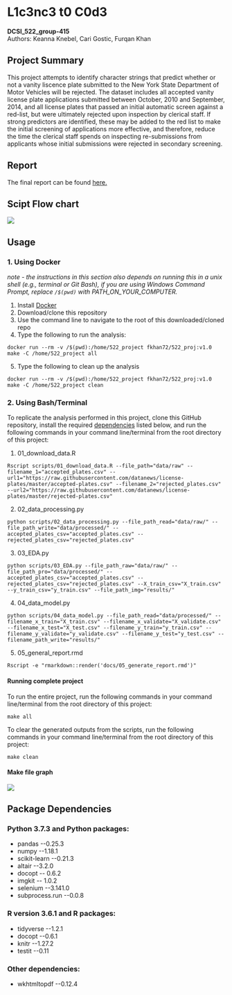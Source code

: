 
# L1c3nc3 t0 C0d3  
**DCSI_522_group-415**  
Authors: Keanna Knebel, Cari Gostic, Furqan Khan

## Project Summary  
This project attempts to identify character strings that predict whether or not a vanity liscence plate submitted to the New York State Department of Motor Vehicles will be rejected. The dataset includes all accepted vanity license plate applications submitted between October, 2010 and September, 2014, and all license plates that passed an initial automatic screen against a red-list, but were ultimately rejected upon inspection by clerical staff. If strong predictors are identified, these may be added to the red list to make the initial screening of applications more effective, and therefore, reduce the time the clerical staff spends on inspecting re-submissions from applicants whose initial submissions were rejected in secondary screening.

## Report
The final report can be found [here.](https://ubc-mds.github.io/DSCI_522_group_415/docs/05_generate_report.html)

## Scipt Flow chart

![](script_flowchart.png)

## Usage

### 1. Using Docker
*note - the instructions in this section also depends on running this in a unix shell (e.g., terminal or Git Bash), if you are using Windows Command Prompt, replace `/$(pwd)` with PATH_ON_YOUR_COMPUTER.*

1. Install [Docker](https://www.docker.com/get-started)
2. Download/clone this repository
3. Use the command line to navigate to the root of this downloaded/cloned repo
4. Type the following to run the analysis:

```
docker run --rm -v /$(pwd):/home/522_project fkhan72/522_proj:v1.0 make -C /home/522_project all
```

5. Type the following to clean up the analysis  

```
docker run --rm -v /$(pwd):/home/522_project fkhan72/522_proj:v1.0 make -C /home/522_project clean
```

### 2. Using Bash/Terminal 

To replicate the analysis performed in this project, clone this GitHub repository, install the required [dependencies](#package-dependencies) listed below, and run the following commands in your command line/terminal from the root directory of this project:

1. 01_download_data.R
```
Rscript scripts/01_download_data.R --file_path="data/raw" --filename_1="accepted_plates.csv" --url1="https://raw.githubusercontent.com/datanews/license-plates/master/accepted-plates.csv" --filename_2="rejected_plates.csv" --url2="https://raw.githubusercontent.com/datanews/license-plates/master/rejected-plates.csv"
```

2. 02_data_processing.py
```
python scripts/02_data_processing.py --file_path_read="data/raw/" --file_path_write="data/processed/" --accepted_plates_csv="accepted_plates.csv" --rejected_plates_csv="rejected_plates.csv" 
```

3. 03_EDA.py
```
python scripts/03_EDA.py --file_path_raw="data/raw/" --file_path_pro="data/processed/" --accepted_plates_csv="accepted_plates.csv" --rejected_plates_csv="rejected_plates.csv" --X_train_csv="X_train.csv" --y_train_csv="y_train.csv" --file_path_img="results/"
```

4. 04_data_model.py
```
python scripts/04_data_model.py --file_path_read="data/processed/" --filename_x_train="X_train.csv" --filename_x_validate="X_validate.csv" --filename_x_test="X_test.csv" --filename_y_train="y_train.csv" --filename_y_validate="y_validate.csv" --filename_y_test="y_test.csv" --filename_path_write="results/"
```

5. 05_general_report.rmd
```
Rscript -e "rmarkdown::render('docs/05_generate_report.rmd')"
```

#### Running complete project

To run the entire project, run the following commands in your command line/terminal from the root directory of this project:

```
make all
```

To clear the generated outputs from the scripts, run the following commands in your command line/terminal from the root directory of this project:

```
make clean
```

#### Make file graph

![](Makefile_graph.png)

  
## Package Dependencies

### Python 3.7.3 and Python packages:

- pandas --0.25.3
- numpy --1.18.1
- scikit-learn --0.21.3
- altair --3.2.0
- docopt -- 0.6.2
- imgkit -- 1.0.2
- selenium --3.141.0
- subprocess.run --0.0.8

### R version 3.6.1 and R packages:

- tidyverse --1.2.1
- docopt --0.6.1
- knitr --1.27.2
- testit --0.11

### Other dependencies:

- wkhtmltopdf --0.12.4

